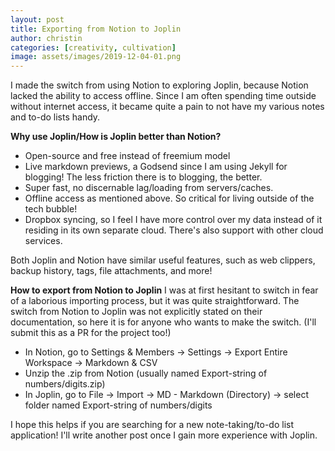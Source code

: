 ```yaml
---
layout: post
title: Exporting from Notion to Joplin
author: christin
categories: [creativity, cultivation]
image: assets/images/2019-12-04-01.png
---
```


I made the switch from using Notion to exploring Joplin, because Notion lacked the ability to access offline. Since I am often spending time outside without internet access, it became quite a pain to not have my various notes and to-do lists handy.

**Why use Joplin/How is Joplin better than Notion?**
* Open-source and free instead of freemium model
* Live markdown previews, a Godsend since I am using Jekyll for blogging! The less friction there is to blogging, the better.
* Super fast, no discernable lag/loading from servers/caches.
* Offline access as mentioned above. So critical for living outside of the tech bubble!
* Dropbox syncing, so I feel I have more control over my data instead of it residing in its own separate cloud. There's also support with other cloud services.

Both Joplin and Notion have similar useful features, such as web clippers, backup history, tags, file attachments, and more!

**How to export from Notion to Joplin**
I was at first hesitant to switch in fear of a laborious importing process, but it was quite straightforward. The switch from Notion to Joplin was not explicitly stated on their documentation, so here it is for anyone who wants to make the switch. (I'll submit this as a PR for the project too!)
* In Notion, go to Settings & Members -> Settings -> Export Entire Workspace -> Markdown & CSV
* Unzip the .zip from Notion (usually named Export-string of numbers/digits.zip)
* In Joplin, go to File -> Import -> MD - Markdown (Directory) -> select folder named Export-string of numbers/digits

I hope this helps if you are searching for a new note-taking/to-do list application! I'll write another post once I gain more experience with Joplin.





